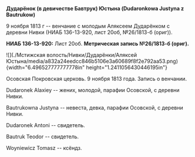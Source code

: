 **Дударёнок (в девичестве Бавтрук) Юстына (Dudaronkowa Justyna z
Bautrukow)**

9 ноября 1813 г -- венчание с молодым Аляксеем Дударёнком с деревни
Нивки (НИАБ 136-13-920, лист 20об, №26/1813-б (ориг)).

**НИАБ 136-13-920:** Лист 20об. **Метрическая запись №26/1813-б
(ориг).**

![](./Мстижская волость/Нивки/Дударёнки/Аляксей Юстына/media/a832a24eedcc846b5106e3a60689f8f2e792aa53.png){width="6.496527777777778in"
height="1.2411056430446195in"}

Осовская Покровская церковь. 9 ноября 1813 года. Запись о венчании.

Dudaronek Alaxiey -- жених, молодой, парафии Осовской, с деревни Нивки.

Bautrukowna Justyna -- невеста, девка, парафии Осовской, с деревни
Нивки.

Dudaronek Antoni -- свидетель.

Bautruk Teodor -- свидетель.

Woyniewicz Tomasz -- ксёндз.
